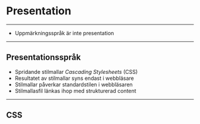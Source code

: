 # Presentation

---

* Uppmärkningsspråk är inte presentation

---

## Presentationsspråk

* Spridande stilmallar *Cascading Stylesheets* (CSS)
* Resultatet av stilmallar syns endast i webbläsare
* Stilmallar påverkar standardstilen i webbläsaren
* Stilmallasfil länkas ihop med strukturerad content

---

## CSS

<pre><code class="language-html" data-trim><script type="text/template">
body {  background-color: red; }
h1 { color: blue; }
p { font-family: Arial, Helvetica, sans-serif; }
</script></code></pre>

